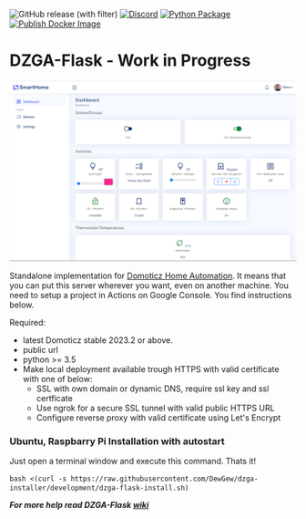 ![GitHub release (with filter)](https://img.shields.io/github/v/release/DewGew/DZGA-Flask?logo=Github) [![Discord](https://img.shields.io/discord/664815298284748830?logo=discord)](https://discordapp.com/invite/AmJV6AC) [![Python Package](https://github.com/DewGew/DZGA-Flask/actions/workflows/python-app.yml/badge.svg?branch=main)](https://github.com/DewGew/DZGA-Flask/actions/workflows/python-app.yml) [![Publish Docker Image](https://github.com/DewGew/DZGA-Flask/actions/workflows/docker-publish.yml/badge.svg)](https://github.com/DewGew/DZGA-Flask/actions/workflows/docker-publish.yml)
# DZGA-Flask - Work in Progress

<img src="/static/img/DZGA-Flask.png" alt="drawing" width="1000"/>

Standalone implementation for [Domoticz Home Automation](https://www.domoticz.com/). It means that you can put this server wherever you want, even on another machine. You need to setup a project in Actions on Google Console. You find instructions below.

Required:
- latest Domoticz stable 2023.2 or above.
- public url
- python >= 3.5
- Make local deployment available trough HTTPS with valid certificate with one of below:
  - SSL with own domain or dynamic DNS, require ssl key and ssl certficate
  - Use ngrok for a secure SSL tunnel with valid public HTTPS URL
  - Configure reverse proxy with valid certificate using Let's Encrypt

### Ubuntu, Raspbarry Pi Installation with autostart

Just open a terminal window and execute this command. Thats it!

```
bash <(curl -s https://raw.githubusercontent.com/DewGew/dzga-installer/development/dzga-flask-install.sh)
```
***For more help read DZGA-Flask [wiki](https://github.com/DewGew/DZGA-Flask/wiki)***
